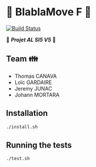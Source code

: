 # :car: BlablaMove F :car:

[![Build Status](https://travis-ci.org/jjunac/blablamove-f.svg)](https://travis-ci.org/Taken0711/blablamove-f)

:traffic_light: ***Projet AL SI5 V5*** :traffic_light:


## Team :family: 
- Thomas CANAVA
- Loïc GARDAIRE 
- Jeremy JUNAC
- Johann MORTARA 

## Installation

```bash
./install.sh
```

## Running the tests

```bash
./test.sh
```


